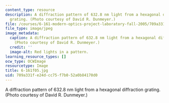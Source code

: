 ```yaml
---
content_type: resource
description: A diffraction pattern of 632.8 nm light from a hexagonal diffraction
  grating. (Photo courtesy of David R. Dunmeyer.)
file: /courses/6-161-modern-optics-project-laboratory-fall-2005/709a331fe24dcc75f7b052a0b84170d0_6-161f05.jpg
file_type: image/jpeg
image_metadata:
  caption: A diffraction pattern of 632.8 nm light from a hexagonal diffraction grating.
    (Photo courtesy of David R. Dunmeyer.)
  credit: ''
  image-alt: Red lights in a pattern.
learning_resource_types: []
ocw_type: OCWImage
resourcetype: Image
title: 6-161f05.jpg
uid: 709a331f-e24d-cc75-f7b0-52a0b84170d0
---
```

A diffraction pattern of 632.8 nm light from a hexagonal diffraction grating. (Photo courtesy of David R. Dunmeyer.)


